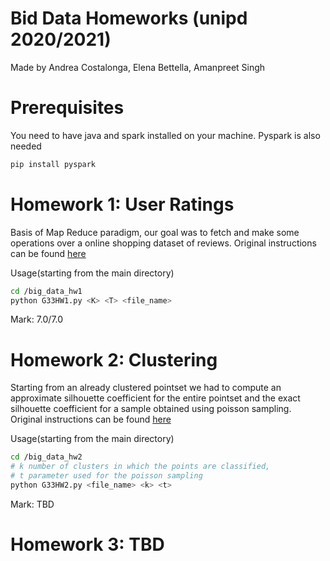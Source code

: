 # Bid Data Homeworks (unipd 2020/2021)

Made by Andrea Costalonga, Elena Bettella, Amanpreet Singh

# Prerequisites
You need to have java and spark installed on your machine.
Pyspark is also needed
```bash
pip install pyspark
```

# Homework 1: User Ratings
Basis of Map Reduce paradigm, our goal was to fetch and make some 
operations over a online shopping dataset of reviews.
Original instructions can be found [here](https://github.com/Starkiller13/big_data_homeworks/blob/final/big_data_hw1/hw1_description)

Usage(starting from the main directory)
```bash
cd /big_data_hw1
python G33HW1.py <K> <T> <file_name>
```

Mark: 7.0/7.0

# Homework 2: Clustering
Starting from an already clustered pointset we had to compute an 
approximate silhouette coefficient for the entire pointset and 
the exact silhouette coefficient for a sample obtained using poisson sampling.
Original instructions can be found [here](https://github.com/Starkiller13/big_data_homeworks/blob/final/big_data_hw2/hw2_description)

Usage(starting from the main directory)
```bash
cd /big_data_hw2
# k number of clusters in which the points are classified, 
# t parameter used for the poisson sampling
python G33HW2.py <file_name> <k> <t>
```

Mark: TBD

# Homework 3: TBD
